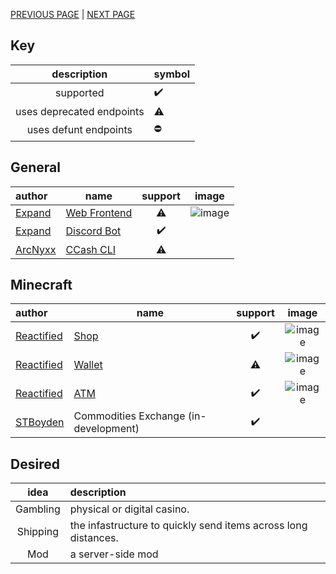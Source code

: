 [PREVIOUS PAGE](how_to/endpoints.md) | [NEXT PAGE](../features/user_side.md)

## Key
|        description        | symbol             |
| :-----------------------: | :----------------- |
|         supported         | :heavy_check_mark: |
| uses deprecated endpoints | ⚠                  |
|   uses defunt endpoints   | :no_entry:         |

## General
| author                                  | name                                                        |      support       |                                                      image                                                      |
| :-------------------------------------- | ----------------------------------------------------------- | :----------------: | :-------------------------------------------------------------------------------------------------------------: |
| [Expand](https://github.com/Expand-sys) | [Web Frontend](https://github.com/Expand-sys/ccashfrontend) |         ⚠          | ![image](https://user-images.githubusercontent.com/31377881/121337724-afe9fe80-c8d1-11eb-8851-23ec5e74cd26.png) |
| [Expand](https://github.com/Expand-sys) | [Discord Bot](https://github.com/Expand-sys/ccashbot)       | :heavy_check_mark: |                                                                                                                 |
| [ArcNyxx](https://github.com/ArcNyxx)   | [CCash CLI](https://github.com/ArcNyxx/ccash_cmd)           |         ⚠          |                                                                                                                 |

## Minecraft
| author                                      | name                                                                        |      support       |                                                      image                                                      |
| :------------------------------------------ | --------------------------------------------------------------------------- | :----------------: | :-------------------------------------------------------------------------------------------------------------: |
| [Reactified](https://github.com/Reactified) | [Shop](https://github.com/Reactified/rpm/tree/main/packages/ccash-shop)     | :heavy_check_mark: | ![image](https://user-images.githubusercontent.com/31377881/120050327-de163700-bfd1-11eb-9d5a-f75c003e867c.png) |
| [Reactified](https://github.com/Reactified) | [Wallet](https://github.com/Reactified/rpm/tree/main/packages/ccash-wallet) |         ⚠          | ![image](https://user-images.githubusercontent.com/31377881/121338034-fb041180-c8d1-11eb-8640-b18c141eb980.png) |
| [Reactified](https://github.com/Reactified) | [ATM](https://github.com/Reactified/rpm/tree/main/packages/ccash-bank)      | :heavy_check_mark: | ![image](https://user-images.githubusercontent.com/31377881/121277361-4d6b1100-c885-11eb-87c8-cfebcf58da4f.png) |
| [STBoyden](https://github.com/STBoyden)     | Commodities Exchange (in-development)                                       | :heavy_check_mark: |                                                                                                                 |

## Desired
|   idea   | description                                                    |
| :------: | :------------------------------------------------------------- |
| Gambling | physical or digital casino.                                    |
| Shipping | the infastructure to quickly send items across long distances. |
|   Mod    | a server-side mod                                              |